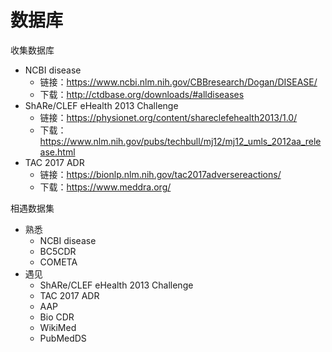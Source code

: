 # 数据库

收集数据库

* NCBI disease
  * 链接：https://www.ncbi.nlm.nih.gov/CBBresearch/Dogan/DISEASE/
  * 下载：http://ctdbase.org/downloads/#alldiseases
* ShARe/CLEF eHealth 2013 Challenge
  * 链接：https://physionet.org/content/shareclefehealth2013/1.0/
  * 下载：https://www.nlm.nih.gov/pubs/techbull/mj12/mj12_umls_2012aa_release.html
* TAC 2017 ADR
  * 链接：https://bionlp.nlm.nih.gov/tac2017adversereactions/
  * 下载：https://www.meddra.org/

相遇数据集

* 熟悉
  * NCBI disease
  * BC5CDR
  * COMETA
* 遇见
  * ShARe/CLEF eHealth 2013 Challenge
  * TAC 2017 ADR
  * AAP
  * Bio CDR
  * WikiMed
  * PubMedDS